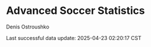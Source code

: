 # Advanced Soccer Statistics
Denis Ostroushko

<!-- gfm -->

Last successful data update: 2025-04-23 02:20:17 CST
